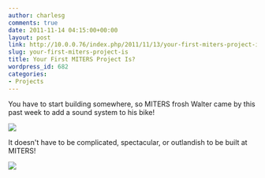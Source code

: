 ```yaml
---
author: charlesg
comments: true
date: 2011-11-14 04:15:00+00:00
layout: post
link: http://10.0.0.76/index.php/2011/11/13/your-first-miters-project-is/
slug: your-first-miters-project-is
title: Your First MITERS Project Is?
wordpress_id: 682
categories:
- Projects
---
```


You have to start building somewhere, so MITERS frosh Walter came by this past week to add a sound system to his bike!


![](http://miters.mit.edu/wp-content/uploads/2011/11/DSCF7114-mid.jpg)


It doesn't have to be complicated, spectacular, or outlandish to be built at MITERS!


![](http://miters.mit.edu/wp-content/uploads/2011/11/DSCF7113-mid.jpg)
